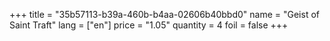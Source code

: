 +++
title = "35b57113-b39a-460b-b4aa-02606b40bbd0"
name = "Geist of Saint Traft"
lang = ["en"]
price = "1.05"
quantity = 4
foil = false
+++
